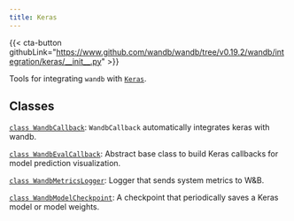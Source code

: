 ```yaml
---
title: Keras
---
```

<!-- Insert buttons and diff -->
{{< cta-button githubLink="https://www.github.com/wandb/wandb/tree/v0.19.2/wandb/integration/keras/__init__.py" >}}

Tools for integrating `wandb` with [`Keras`](https://keras.io/).

## Classes

[`class WandbCallback`](./wandbcallback.md): `WandbCallback` automatically integrates keras with wandb.

[`class WandbEvalCallback`](./wandbevalcallback.md): Abstract base class to build Keras callbacks for model prediction visualization.

[`class WandbMetricsLogger`](./wandbmetricslogger.md): Logger that sends system metrics to W&B.

[`class WandbModelCheckpoint`](./wandbmodelcheckpoint.md): A checkpoint that periodically saves a Keras model or model weights.
